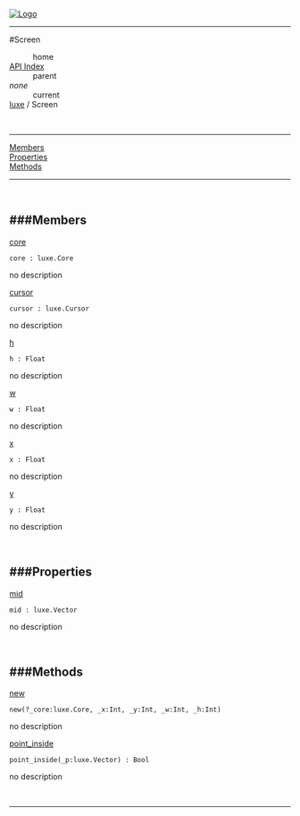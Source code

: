 
[![Logo](../../images/logo.png)](../../index.html)

---

#Screen


&emsp;&emsp;&emsp;home   
[API Index](../../api/index.html#luxe)   
&emsp;&emsp;&emsp;parent    
_none_   
&emsp;&emsp;&emsp;current    
[luxe](./) / Screen

<br/>

---


[Members](#Members)   
[Properties](#Properties)   
[Methods](#Methods)   


---

&nbsp;   

<a class="lift" name="Members" ></a>
###Members   
---
<a class="lift" name="core" href="#core">core</a>



`core : luxe.Core`

<span class="small_desc_flat"> no description </span>   

<a class="lift" name="cursor" href="#cursor">cursor</a>



`cursor : luxe.Cursor`

<span class="small_desc_flat"> no description </span>   

<a class="lift" name="h" href="#h">h</a>



`h : Float`

<span class="small_desc_flat"> no description </span>   

<a class="lift" name="w" href="#w">w</a>



`w : Float`

<span class="small_desc_flat"> no description </span>   

<a class="lift" name="x" href="#x">x</a>



`x : Float`

<span class="small_desc_flat"> no description </span>   

<a class="lift" name="y" href="#y">y</a>



`y : Float`

<span class="small_desc_flat"> no description </span>   

&nbsp;   

<a class="lift" name="Properties" ></a>
###Properties   
---
<a class="lift" name="mid" href="#mid">mid</a>



`mid : luxe.Vector`

<span class="small_desc_flat"> no description </span>   

&nbsp;   

<a class="lift" name="Methods" ></a>
###Methods   
---
<a class="lift" name="new" href="#new">new</a>



`new(?_core:luxe.Core, _x:Int, _y:Int, _w:Int, _h:Int) `

<span class="small_desc_flat"> no description </span>   

<a class="lift" name="point_inside" href="#point_inside">point_inside</a>



`point_inside(_p:luxe.Vector) : Bool`

<span class="small_desc_flat"> no description </span>   



&nbsp;
&nbsp;
&nbsp;

---  


&nbsp;   
&nbsp;   